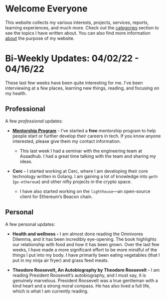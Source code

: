 
# Welcome Everyone

This website collects my various interests, projects, services, reports, learning experiences, and much more. Check out the [categories](https://abdurabbani00.atlassian.net/categories/ "/categories/") section to see the topics I have written about. You can also find more information [about](https://abdurabbani00.atlassian.net/about/ "/about/") the purpose of my website.

# Bi-Weekly Updates: 04/02/22 - 04/16/22

These last few weeks have been quite interesting for me. I've been interviewing at a few places, learning new things, reading, and focusing on my health.

## Professional

A few _professional_ updates:

-   [**Mentorship Program**](https://abdurabbani00.atlassian.net/categories/career/mentorship_program "/categories/career/mentorship_program") - I've started a **free** mentorship program to help people start or further develop their careers in tech. If you know anyone interested, please give them my contact information.
    
    -   This last week I had a seminar with the engineering team at Asaadhub. I had a great time talking with the team and sharing my ideas.
        
-   **Cerc -** I started working at Cerc, where I am developing their core technology written in Golang. I am gaining a lot of knowledge into `geth` (`go-ethereum`) and other nifty projects in the crypto space.
    
    -   I have also started working on the `lighthouse`—an open-source client for Ethereum’s Beacon chain.
        

## Personal

A few personal updates:

-   **Health and wellness -** I am almost done reading the Omnivores Dilemma, and it has been incredibly eye-opening. The book highlights our relationship with food and how it has been grown. Over the last few weeks, I have made a more significant effort to be more mindful of the things I put into my body. I have primarily been eating vegetables (that I put in my ninja air fryer) and grass feed meats.
    
-   **Theodore Roosevelt, An Autobiography by Theodore Roosevelt -** I am reading President Roosevelt’s autobiography, and I must say, it is genuinely marvelous. President Roosevelt was a true gentleman with a kind heart and a strong moral compass. He has also lived a full life, which is what I am currently reading.
